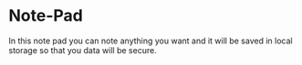 # Note-Pad
In this note pad you can note anything you want and it will be saved in local storage so that you data will be secure.
